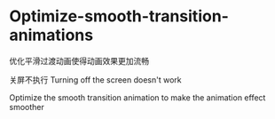 # Optimize-smooth-transition-animations

优化平滑过渡动画使得动画效果更加流畅

关屏不执行    Turning off the screen doesn't work  

Optimize the smooth transition animation to make the animation effect smoother
